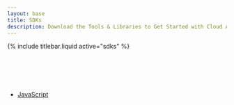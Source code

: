 ```yaml
---
layout: base
title: SDKs
description: Download the Tools & Libraries to Get Started with Cloud Annotations.
---
```


{% include titlebar.liquid active="sdks" %}

<main class="content markdown-body">
  <ul style="padding-top: 80px;">
    <li>
      <a href="https://github.com/cloud-annotations/object-detection-js"
        >JavaScript</a
      >
    </li>
  </ul>
</main>
